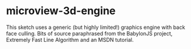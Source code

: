 # microview-3d-engine
This sketch uses a generic (but highly limited!) graphics engine with back face culling. Bits of source paraphrased from the BabylonJS project, Extremely Fast Line Algorithm and an MSDN tutorial. 
